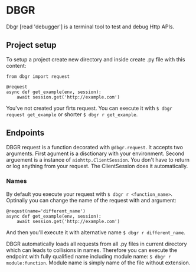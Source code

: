 # DBGR
Dbgr [read 'debugger'] is a terminal tool to test and debug Http APIs.

## Project setup
To setup a project create new directory and inside create .py file with this content:

```
from dbgr import request

@request
async def get_example(env, session):
    await session.get('http://example.com')
```

You've not created your firts request. You can execute it with `$ dbgr request get_example` or shorter `$ dbgr r get_example`.

## Endpoints
DBGR request is a function decorated with `@dbgr.request`. It accepts two arguments. First agument is a disctionary with your environment. Second arguement is a instance of `aiohttp.ClientSession`. You don't have to return or log anything from your request. The ClientSession does it automatically.

### Names
By default you execute your request with `$ dbgr r <function_name>`. Optinally you can change the name of the request with and argument:

```
@requst(name='different_name')
async def get_example(env, session):
    await session.get('http://example.com')
```

And then you'll execute it with alternative name `$ dbgr r different_name`.

DBGR automatically loads all requests from all .py files in current directory which can leads to collisions in names. Therefore you can execute the endpoint with fully qualified name including module name: `$ dbgr r module:function`. Module name is simply name of the file without extension.
